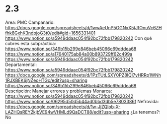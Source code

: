 # 2.3

Area: PMC
Campanario: https://docs.google.com/spreadsheets/d/1wwAeUnP5OGNxX5tJfOnuVc6ZHfhk8GxhK3ndpjoG3t0/edit#gid=1656331401
https://www.notion.so/a5949ddaac054f92bc72fbb179820242 
Con qué cubres esta subpráctica: https://www.notion.so/349b15b299e846beb45066c69dddea68 
https://www.notion.so/a17640175ab84a00b893729ff62c499a 
https://www.notion.so/a5949ddaac054f92bc72fbb179820242 
Departamental: https://www.notion.so/a5949ddaac054f92bc72fbb179820242 
https://docs.google.com/spreadsheets/d/1PzTUtLSXY0PZ8IQI7yHRRp1WNh1RJXBEK6jNZeoHTGc/edit?usp=sharing
https://www.notion.so/349b15b299e846beb45066c69dddea68 
Descripción: Manejar errores y problemas
Monarca: https://www.notion.so/a5949ddaac054f92bc72fbb179820242 
https://www.notion.so/06295d50d5b44ad0bbd3db5e7803386f 
Nefrovida: https://docs.google.com/spreadsheets/d/1w-JjZQIob-X-LAZHQsREY2kjbVE94wVHMLd9QaDCT88/edit?usp=sharing
¿La tenemos?: No